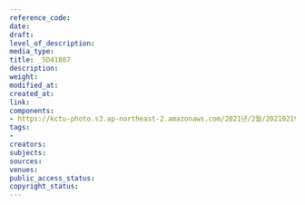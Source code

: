 ```yaml
---
reference_code: 
date: 
draft: 
level_of_description: 
media_type: 
title: _5D41887
description: 
weight: 
modified_at: 
created_at: 
link: 
components:
- https://kctu-photo.s3.ap-northeast-2.amazonaws.com/2021년/2월/20210219_백기완+선생+발인.영결식.하관/송승현/_5D41887.jpg
tags:
- 
creators: 
subjects: 
sources: 
venues: 
public_access_status: 
copyright_status: 
---
```

